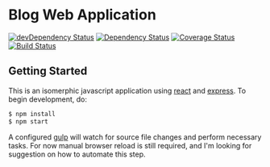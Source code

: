 Blog Web Application
===
[![devDependency Status](https://david-dm.org/lihengl/blog-web/dev-status.svg)](https://david-dm.org/lihengl/blog-web#info=devDependencies)
[![Dependency Status](https://david-dm.org/lihengl/blog-web.svg)](https://david-dm.org/lihengl/blog-web)
[![Coverage Status](https://coveralls.io/repos/lihengl/blog-web/badge.svg?branch=release)](https://coveralls.io/r/lihengl/blog-web?branch=release)
[![Build Status](https://travis-ci.org/lihengl/blog-web.svg?branch=release)](https://travis-ci.org/lihengl/blog-web)

Getting Started
---
This is an isomerphic javascript application using [react](http://facebook.github.io/react/) and [express](http://expressjs.com/). To begin development, do:
```sh
$ npm install
$ npm start
```
A configured [gulp](http://gulpjs.com/) will watch for source file changes and perform necessary tasks. For now manual browser reload is still required, and I'm looking for suggestion on how to automate this step.
